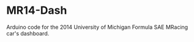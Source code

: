 MR14-Dash
=========

Arduino code for the 2014 University of Michigan Formula SAE MRacing car's dashboard.
